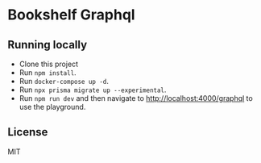 # Bookshelf Graphql

## Running locally

- Clone this project
- Run `npm install`.
- Run `docker-compose up -d`.
- Run `npx prisma migrate up --experimental`.
- Run `npm run dev` and then navigate to [http://localhost:4000/graphql](http://localhost:4000/graphql) to use the playground.

## License

MIT
